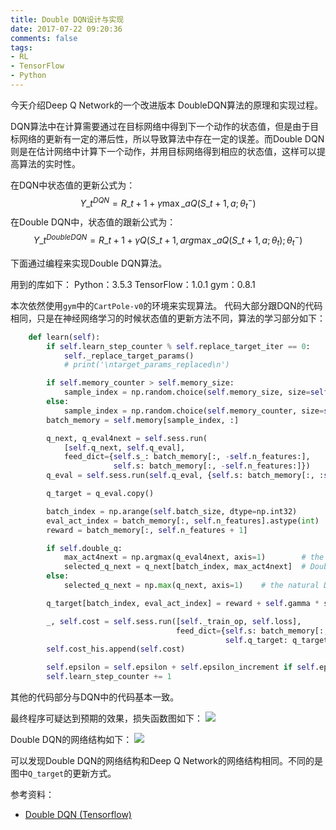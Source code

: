 ```yaml
---
title: Double DQN设计与实现
date: 2017-07-22 09:20:36
comments: false
tags:
- RL
- TensorFlow
- Python
---
```

今天介绍Deep Q Network的一个改进版本 DoubleDQN算法的原理和实现过程。
<!--more-->
DQN算法中在计算需要通过在目标网络中得到下一个动作的状态值，但是由于目标网络的更新有一定的滞后性，所以导致算法中存在一定的误差。而Double DQN则是在估计网络中计算下一个动作，并用目标网络得到相应的状态值，这样可以提高算法的实时性。

在DQN中状态值的更新公式为：
$$
Y\_t ^{DQN} = R\_{t+1} + \gamma \max\_a  Q(S\_{t+1},a;\theta_t^-)
$$
在Double DQN中，状态值的跟新公式为：
$$
Y\_t ^{DoubleDQN} = R\_{t+1} + \gamma  Q(S\_{t+1},arg\max\_a Q(S\_{t+1},a;\theta_t);\theta_t^-)
$$

下面通过编程来实现Double DQN算法。

用到的库如下：
Python：3.5.3
TensorFlow：1.0.1
gym：0.8.1

本次依然使用`gym`中的`CartPole-v0`的环境来实现算法。
代码大部分跟DQN的代码相同，只是在神经网络学习的时候状态值的更新方法不同，算法的学习部分如下：
```Python
    def learn(self):
        if self.learn_step_counter % self.replace_target_iter == 0:
            self._replace_target_params()
            # print('\ntarget_params_replaced\n')

        if self.memory_counter > self.memory_size:
            sample_index = np.random.choice(self.memory_size, size=self.batch_size)
        else:
            sample_index = np.random.choice(self.memory_counter, size=self.batch_size)
        batch_memory = self.memory[sample_index, :]

        q_next, q_eval4next = self.sess.run(
            [self.q_next, self.q_eval],
            feed_dict={self.s_: batch_memory[:, -self.n_features:],    # next observation
                       self.s: batch_memory[:, -self.n_features:]})    # next observation
        q_eval = self.sess.run(self.q_eval, {self.s: batch_memory[:, :self.n_features]})

        q_target = q_eval.copy()

        batch_index = np.arange(self.batch_size, dtype=np.int32)
        eval_act_index = batch_memory[:, self.n_features].astype(int)
        reward = batch_memory[:, self.n_features + 1]

        if self.double_q:
            max_act4next = np.argmax(q_eval4next, axis=1)        # the action that brings the highest value is evaluated by q_eval
            selected_q_next = q_next[batch_index, max_act4next]  # Double DQN, select q_next depending on above actions
        else:
            selected_q_next = np.max(q_next, axis=1)    # the natural DQN

        q_target[batch_index, eval_act_index] = reward + self.gamma * selected_q_next

        _, self.cost = self.sess.run([self._train_op, self.loss],
                                     feed_dict={self.s: batch_memory[:, :self.n_features],
                                                self.q_target: q_target})
        self.cost_his.append(self.cost)

        self.epsilon = self.epsilon + self.epsilon_increment if self.epsilon < self.epsilon_max else self.epsilon_max
        self.learn_step_counter += 1
```
其他的代码部分与DQN中的代码基本一致。

最终程序可疑达到预期的效果，损失函数图如下：
![](http://onaxllwtn.bkt.clouddn.com/2107-7-22-1.png)

Double DQN的网络结构如下：
![](http://onaxllwtn.bkt.clouddn.com/2017-7-22-2.PNG)

可以发现Double DQN的网络结构和Deep Q Network的网络结构相同。不同的是图中`Q_target`的更新方式。

参考资料：
* [Double DQN (Tensorflow)](https://morvanzhou.github.io/tutorials/machine-learning/reinforcement-learning/4-5-double_DQN/)
